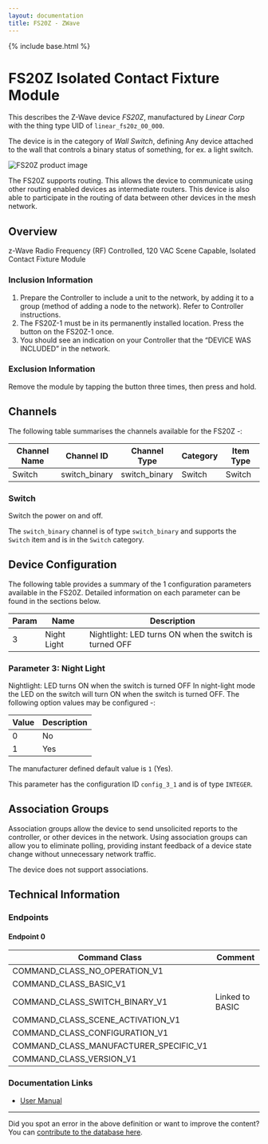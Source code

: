 ```yaml
---
layout: documentation
title: FS20Z - ZWave
---
```


{% include base.html %}

# FS20Z Isolated Contact Fixture Module
This describes the Z-Wave device *FS20Z*, manufactured by *Linear Corp* with the thing type UID of ```linear_fs20z_00_000```.

The device is in the category of *Wall Switch*, defining Any device attached to the wall that controls a binary status of something, for ex. a light switch.

![FS20Z product image](https://opensmarthouse.org/zwavedatabase/10/image/)


The FS20Z supports routing. This allows the device to communicate using other routing enabled devices as intermediate routers.  This device is also able to participate in the routing of data between other devices in the mesh network.

## Overview

z-Wave Radio Frequency (RF) Controlled, 120 VAC Scene Capable, Isolated Contact Fixture Module

### Inclusion Information

  1. Prepare the Controller to include a unit to the network, by adding it to a group (method of adding a node to the network). Refer to Controller instructions.
  2. The FS20Z-1 must be in its permanently installed location. Press the button on the FS20Z-1 once.
  3. You should see an indication on your Controller that the “DEVICE WAS INCLUDED” in the network.

### Exclusion Information

Remove the module by tapping the button three times, then press and hold.

## Channels

The following table summarises the channels available for the FS20Z -:

| Channel Name | Channel ID | Channel Type | Category | Item Type |
|--------------|------------|--------------|----------|-----------|
| Switch | switch_binary | switch_binary | Switch | Switch | 

### Switch
Switch the power on and off.

The ```switch_binary``` channel is of type ```switch_binary``` and supports the ```Switch``` item and is in the ```Switch``` category.



## Device Configuration

The following table provides a summary of the 1 configuration parameters available in the FS20Z.
Detailed information on each parameter can be found in the sections below.

| Param | Name  | Description |
|-------|-------|-------------|
| 3 | Night Light | Nightlight: LED turns ON when the switch is turned OFF |

### Parameter 3: Night Light

Nightlight: LED turns ON when the switch is turned OFF
In night-light mode the LED on the switch will turn ON when the switch is turned OFF.
The following option values may be configured -:

| Value  | Description |
|--------|-------------|
| 0 | No |
| 1 | Yes |

The manufacturer defined default value is ```1``` (Yes).

This parameter has the configuration ID ```config_3_1``` and is of type ```INTEGER```.


## Association Groups

Association groups allow the device to send unsolicited reports to the controller, or other devices in the network. Using association groups can allow you to eliminate polling, providing instant feedback of a device state change without unnecessary network traffic.

The device does not support associations.
## Technical Information

### Endpoints

#### Endpoint 0

| Command Class | Comment |
|---------------|---------|
| COMMAND_CLASS_NO_OPERATION_V1| |
| COMMAND_CLASS_BASIC_V1| |
| COMMAND_CLASS_SWITCH_BINARY_V1| Linked to BASIC|
| COMMAND_CLASS_SCENE_ACTIVATION_V1| |
| COMMAND_CLASS_CONFIGURATION_V1| |
| COMMAND_CLASS_MANUFACTURER_SPECIFIC_V1| |
| COMMAND_CLASS_VERSION_V1| |

### Documentation Links

* [User Manual](https://opensmarthouse.org/zwavedatabase/10/reference/FS20Z1-manual.pdf)

---

Did you spot an error in the above definition or want to improve the content?
You can [contribute to the database here](https://opensmarthouse.org/zwavedatabase/10).
